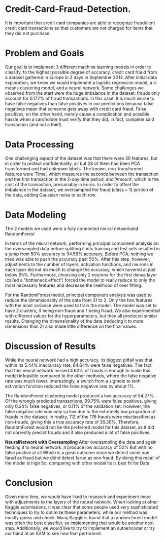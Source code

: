 # Credit-Card-Fraud-Detection.
It is important that credit card companies are able to recognize fraudulent credit card transactions so that customers are not charged for items that they did not purchase.

# Problem and Goals
Our goal is to implement 3 different machine learning models in order to
classify, to the highest possible degree of accuracy, credit card fraud from a
dataset gathered in Europe in 2 days in September 2013. After initial data
exploration, we knew we would implement a logistic regression model, a k-means
clustering model, and a neural network.
Some challenges we observed from the start were the huge imbalance in the
dataset: frauds only account for 0.172% of fraud transactions.
In this case, it is much worse to have false negatives than false positives in
our predictions because false negatives mean that someone gets away with credit
card fraud. False positives, on the other hand, merely cause a complication and
possible hassle when a cardholder must verify that they did, in fact, complete
said transaction (and not a thief).

# Data Processing
One challenging aspect of the dataset was that there were 30 features, but in
order to protect confidentiality, all but 28 of them had been PCA transformed
and had unknown labels. The known, non-transformed features were ’Time’,
which measures the seconds between the transaction and the first transaction
in the 2-day time period, and ’Amount’, which is the cost of the transaction,
presumably in Euros.
In order to offset the imbalance in the dataset, we oversampled the fraud
(class = 1) portion of the data, adding Gaussian noise to each row.

# Data Modeling
The 2 models we used were a fully connected neural networkand RandomForest

In terms of the neural network, performing principal component analysis on
the oversampled data before splitting it into training and test sets resulted in a
jump from 50% accuracy to 94.56% accuracy. Before PCA, nothing we tried was
able to push the accuracy past 50%. After this step, however, adjustments to the
number of layers, activation functions, and neurons in each layer did not do much
to change the accuracy, which hovered at just below 95%. Furthermore, choosing
only 2 neurons for the first dense layer (called a ”bottleneck effect”) forced the
model to really reduce to only the most necessary features and decrease the
likelihood of over fitting.

For the RandomForest model, principal component analysis was used to reduce
the dimensionality of the data from 31 to 2. Only the two features with the most
variance were used to train the model. The model was set to have 2 clusters, 0
being non-fraud and 1 being fraud. We also experimented with different values
for the hyperparameters, but they all produced similar results. Changing the
dimensionality of the data (reducing it to more dimensions than 2) also made
little difference on the final values.


# Discussion of Results
While the neural network had a high accuracy, its biggest pitfall was that
within its 5.44% inaccuracy rate, 84.64% were false negatives. The fact that this
neural network missed 4.60% of frauds is enough to make this model infeasible
compared to the other methods, where the false negative rate was much lower.
Interestingly, a switch from a sigmoid to tanh activation function reduced the
false negative rate by about 1%.

The RandomForest clustering model produced a low accuracy of 54.27%. Of the
wrongly predicted transactions, 99.75% were false positives, giving only 0.24%
false negatives, or 0.11% of the validation set. However, the false negative rate
was only so low due to the extremely low proportion of frauds in the dataset. In
reality, 112 of the 176 frauds were misclassified as non-frauds, giving this a true
accuracy rate of 36.36%. Therefore, RandomForest would not be the preferred model
for this dataset, as it did not correctly predict frauds and it also produced a lot
of false positives.

**NeuralNetwork with Oversampling**
After oversampling the data and again feeding it to neural network ,it produce low accuracy of 50%
But with no false postive at all.Which is a great outcome since we detect some non farud as fraud but we didnt detect farud as non
fraud. By doing this recall of the model is high 
So, comparing with other model its is best fit for Data

# Conclusion
Given more time, we would have liked to research and experiment more with
adjustments to the layers of the neural network. When looking at other Kaggle
submissions, it was clear that some people used very sophisticated techniques
to try to optimize these parameters, while our method was mostly guess and
check. Many Kagglers found that a random forest model was often the best
classifier, so implementing that would be another next step. Additionally, we
would like to try to implement an autoencoder or try our hand at an SVM to
see how that performed.

